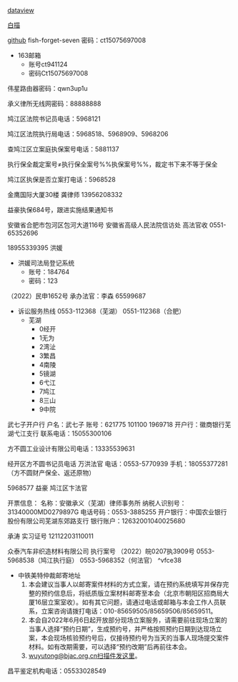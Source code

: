 [dataview](https://zhuanlan.zhihu.com/p/373623264)

[白描](https://web.baimiaoapp.com/)

[github](https://github.com/)
fish-forget-seven 密码：ct15075697008

- 163邮箱
	- 账号ct941124
	- 密码Ct15075697008

伟星路由器密码：qwn3up1u

承义律所无线网密码：88888888

鸠江区法院书记员电话：5968121

鸠江区法院执行局电话：5968518、5968909、5968206

查鸠江区立案庭执保案号电话：5881137

执行保全裁定案号≠执行保全案号%%执保案号%%，裁定书下来不等于保全

鸠江区执保是否立案打电话：5968528 

金鹰国际大厦30楼 龚律师 13956208332

益豪执保684号，跟进实施结果通知书

安徽省合肥市包河区包河大道116号 安徽省高级人民法院信访处 高法官收 0551-65352696

18955339395 洪媛

- 洪媛司法局登记系统
	- 账号：184764
	- 密码：123

（2022）民申1652号 承办法官：李森 65599687 

- 诉讼服务热线 0553-112368（芜湖） 0551-112368（合肥）
	- 芜湖
		- 0经开
		- 1无为
		- 2湾沚
		- 3繁昌
		- 4南陵
		- 5镜湖
		- 6弋江
		- 7鸠江
		- 8三山
		- 9中院

武七子开户行
户名：武七子
账号：621775 101100 1969718
开户行：徽商银行芜湖弋江支行
联系电话：15055300106

方不圆工业设计有限公司电话：13335539631

经开区方不圆书记员电话 万洪法官 电话：0553-5770939 手机：18055377281（方不圆财产保全、返还原物）

5968577 益豪 鸠江区卞法官

开票信息：
名称：安徽承义（芜湖）律师事务所
纳税人识别号：31340000MD0279897G
电话号码：0553-3885255
开户银行：中国农业银行股份有限公司芜湖东郊路支行
银行账户：12632001040025680

承涛 实习证号 12112203110011

众泰汽车非织造材料有限公司 执行案号 （2022）皖0207执3909号 0553-5968538（鸠江执行庭） 0553-5968352（何法官） ^vfce38

- 中铁美特仲裁邮寄地址
	1. 本会建议当事人以邮寄案件材料的方式立案，请在预约系统填写并保存完整的预约信息后，将纸质版立案材料邮寄至本会（北京市朝阳区招商局大厦16层立案室收）。如有其它问题，请通过电话或邮箱与本会工作人员联系，立案咨询请拨打电话：010-85659505/85659506/85659511。
	2. 本会自2022年6月6日起开放部分现场立案服务，请需要前往现场立案的当事人选择“预约日期”，生成预约号，并严格按照预约日期到达现场立案，本会现场核验预约号后，仅接待预约号为当天的当事人现场提交案件材料。如有改期需要，可以选择“预约改期”后再前往本会。
	3.  wuyutong@bjac.org.cn扫描件发这里。

昌平鉴定机构电话：05533028549